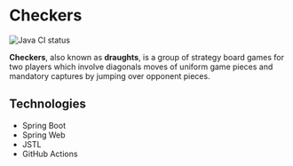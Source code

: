 # Checkers

![Java CI status](https://github.com/kiseru/checkers/actions/workflows/java-ci.yaml/badge.svg?branch=master)

**Checkers**, also known as **draughts**, is a group of strategy board games for two players which involve diagonals
moves of uniform game pieces and mandatory captures by jumping over opponent pieces.

## Technologies

* Spring Boot
* Spring Web
* JSTL
* GitHub Actions
